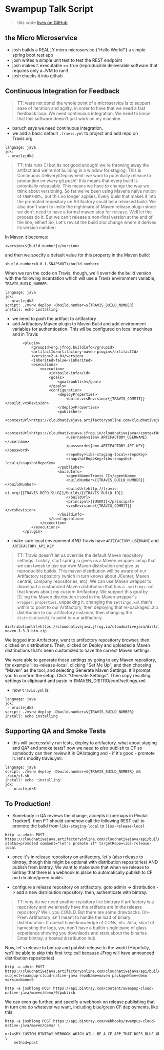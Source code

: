 # Swampup Talk Script

> this code [lives on GitHub](https://github.com/jbaruch/swampup-spring-boot-demo)

## the Micro Microservice

* josh builds a REALLY micro microservice ("Hello World!") a simple spring boot rest app
* josh writes a simple unit test to test the REST endpoint
* josh makes it executable == true (reproducible deliverable software that requires only a JVM to run!)
* josh chucks it into github

##   Continuous Integration for Feedback

> TT: were not done! the whole point of a microservice is to support ease of iteration and agility. in order  to have that we need a fast feedback loop. We need continuous integration. We need to know that this software doesn't just work on my machine.

* baruch says we need continuous integration.
* we add a basic default `.travis.yml` to project and add repo on Travis.org

```
language: java
jdk:
 - oraclejdk8
```
> TT: this runs CI but its not good enough! we're throwing away the artifact and we're not building in a window for staging. This is Continuous Delivery/Deployment: we want to potentially release to production on *every* git push!! this means that every build is potentially releasable. This means we have to change the way we think about versioning. So far we've been using Mavens naive notion of `SNAPSHOTs`, but this no longer applies. Every build that makes it into the promoted repository on Artifactory could be a released build. We also don't want to invite the nightmare of Maven release plugin since we don't need to have a formal maven step for release. Well let the process do it. But we can't release a non-final version at the end of the line, either! So, Let's revisit the build and change where it derives its version number:

In Maven it becomes:
```
<version>${build.number}</version>
```

and then we specify a default value for this property in the Maven build:

```
<build.number>0.0.1-SNAPSHOT</build.number>
```

When we run the code on Travis, though, we'll override the build version with the following incantation which will use a Travis environment variable, `TRAVIS_BUILD_NUMBER`:

```
language: java
jdk:
 - oraclejdk8
script: ./mvnw deploy -Dbuild.number=${TRAVIS_BUILD_NUMBER}
install: echo installing

```

* we need to push the artifact to artifactory
* add Artifactory Maven plugin to Maven Build and add environment variables for authentication. This wil be configured on local machines and in Travis

```
        <plugin>
            <groupId>org.jfrog.buildinfo</groupId>
            <artifactId>artifactory-maven-plugin</artifactId>
            <version>2.4.0</version>
            <inherited>false</inherited>
            <executions>
                <execution>
                    <id>build-info</id>
                    <goals>
                        <goal>publish</goal>
                    </goals>
                    <configuration>
                        <deployProperties>
                            <build.vcsRevision>{{TRAVIS_COMMIT}}</build.vcsRevision>
                        </deployProperties>
                        <publisher>
                            <contextUrl>https://cloudnativejava.artifactoryonline.com/cloudnativejava</contextUrl>

                            <contextUrl>https://cloudnativejava.jfrog.io/cloudnativejava</contextUrl>
                            <username>${env.ARTIFACTORY_USERNAME}</username>
                            <password>${env.ARTIFACTORY_API_KEY}</password>
                            <repoKey>libs-staging-local</repoKey>
                            <snapshotRepoKey>libs-snapshot-local</snapshotRepoKey>
                        </publisher>
                        <buildInfo>
                            <agentName>Travis CI</agentName>
                            <buildNumber>{{TRAVIS_BUILD_NUMBER}}</buildNumber>
                            <buildUrl>http://travis-ci.org/{{TRAVIS_REPO_SLUG}}/builds/{{TRAVIS_BUILD_ID}}
                            </buildUrl>
                            <principal>{{USER}}</principal>
                            <vcsRevision>{{TRAVIS_COMMIT}}</vcsRevision>
                        </buildInfo>
                    </configuration>
                </execution>
            </executions>
        </plugin>

```
* make sure local environment *AND* Travis have `ARTIFACTORY_USERNAME` and `ARTIFACTORY_API_KEY`

> TT: Travis doesn't let us override the default Maven repository settings.  Luckily, start.spring.io gives us a Maven wrapper setup that we can tweak to use our own Maven distribution and give us reproducible builds. This maven distribution will be aware of our Artifactory repository (which in turn knows about JCenter, Maven central, company repositories, etc). We can use Maven wrapper to download a customized Maven distribution that has a `.settings.xml` that knows about my custom Artifactory. We support this goal by DL'ing the Maven distribution listed in the Maven wrapper's `wrapper.properties`, unpacking it, changing the `settings.xml` that's within to point to our Artifactory, then deploying that re-packaged .zip distribution to our artifactory instance, then changing the `distributionURL` to point to our artifactory.

```
distributionUrl=https://cloudnativejava.jfrog.io/cloudnativejava/distributions/apache-maven-3.3.3-bin.zip
```

We logged into Artifactory, went to artifactory repositorry browser, then clicked on distributions. Then, clicked on Deploy and uploaded a Maven distributions that's been customized to have the correct Maven settings.

We were able to generate those settings by going to any Maven repository, for example 'libs-release-local', clicking "Set Me Up", and then choosing "Maven" as the tool, and selecting Generate Maven Settings. It'll prompt you to confirm the setup. Click "Generate Settings". Then copy resulting settings to clipboard and paste in $MAVEN_DISTRO/conf/settings.xml.



* now `travis.yml` is:

```
language: java
jdk:
 - oraclejdk8
script: ./mvnw deploy -Dbuild.number=${TRAVIS_BUILD_NUMBER}
install: echo installing
```

## Supporting QA and Smoke Tests

* this will successfully run tests, deploy to artifactory. what about staging and QA? and smoke tests? now we need to *also* publish to CF so somebody can then review it in QA/staging and - if it's good - promote it. let's modify travis.yml:

```
language: java
script: ./mvnw deploy -Dbuild.number=${TRAVIS_BUILD_NUMBER} && ./bin/cf.sh
install: echo 'installing'
jdk:
  - oraclejdk8
```


## To Production!

* Somebody in QA reviews the change, accepts it (perhaps in Pivotal Tracker!), then PT should somehow call the following REST call to promote the build from `libs-staging-local` to `libs-release-local`

```
http -a admin POST https://cloudnativejava.artifactoryonline.com/cloudnativejava/api/build/promote/demo/9 status=promoted comment="let's promote it" targetRepo=libs-release-local
```



* once it's in release repository on artifactory, let's (also release to bintray, though this might be optional with distribution repositories) AND publish from bintray. We want to make sure that when we release to bintray that there is a webhook in place to automatically publish to CF and do blue/green builds.

* configure a release repository on artifactory. goto admin -> distribution -> add a new distribution repository. then, authenticate with bintray.

> TT: why do we need another repisitory like bintrary if artifactory is a repository and we already have the artifacts are in the release repository? Well, you COULD. But there are some drawbacks. On-Prem Artifactory isn't meant to handle the load of binary distributation. It doesnt have knowledge of CDNs, etc. Also, short of harvesting the logs, you don't have a builtin single pane of glass experience showing you downlaods and stats about the binaries. Enter bintray, a hosted distribution hub.

Now, let's release to bintray and publish release to the world (Hopefully, we'll be able to skip this first `http` call because JFrog will have announced distribution repositories)

```
http -a admin POST https://cloudnativejava.artifactoryonline.com/cloudnativejava/api/build/pushToBintray/demo/9 subject=swampup-cloud-native-java repoName=maven packageName=demo versionName=9

http -a joshlong POST https://api.bintray.com/content/swampup-cloud-native-java/maven/demo/9/publish
```

We can even go further, and specify a webhook on release publishing that in turn cna do whatever we want, including blue/green CF deployments, like this:

```
http -a joshlong POST https://api.bintray.com/webhooks/swampup-cloud-native-java/maven/demo/ \
    url=$MY_CUSTOM_BINTRAY_WEBHOOK_WHICH_WILL_BE_A_CF_APP_THAT_DOES_BLUE_GREEN_DEPLOY_OF_APP \
    method=post

```
